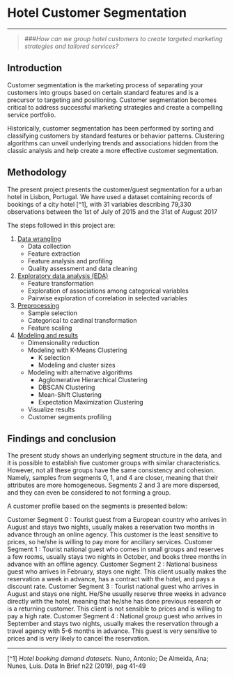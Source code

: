 # Hotel Customer Segmentation

---
> ###*How can we group hotel customers to create targeted marketing strategies and tailored services?*

## Introduction
Customer segmentation is the marketing process of separating your customers into groups based on certain standard features and is a precursor to targeting and positioning. Customer segmentation becomes critical to address successful marketing strategies and create a compelling service portfolio. 

Historically, customer segmentation has been performed by sorting and classifying customers by standard features or behavior patterns. Clustering algorithms can unveil underlying trends and associations hidden from the classic analysis and help create a more effective customer segmentation.

## Methodology
The present project presents the customer/guest segmentation for a urban hotel in Lisbon, Portugal. We have used a dataset containing records of bookings of a city hotel [^1], with 31 variables describing 79,330 observations between the 1st of July of 2015 and the 31st of August 2017

The steps followed in this project are:
1. [Data wrangling](https://github.com/jvrnuno/Capstone-3/blob/main/notebooks/1_Collection_Inspection.ipynb)
	- Data collection
	- Feature extraction
	- Feature analysis and profiling
	- Quality assessment and data cleaning
2. [Exploratory data analysis (EDA)](https://github.com/jvrnuno/Capstone-3/blob/main/notebooks/2_exploratory_data_analysis.ipynb)
	- Feature transformation
	- Exploration of associations among categorical variables
	- Pairwise exploration of correlation in selected variables
4. [Preprocessing](https://github.com/jvrnuno/Capstone-3/blob/main/notebooks/3_Preprocessing.ipynb)
	- Sample selection
	- Categorical to cardinal transformation
	- Feature scaling
5. [Modeling and results](https://github.com/jvrnuno/Capstone-3/blob/main/notebooks/4_Modeling.ipynb)
	- Dimensionality reduction
	- Modeling with K-Means Clustering
		- K selection
		- Modeling and cluster sizes
	- Modeling with alternative algorithms
		- Agglomerative Hierarchical Clustering
		- DBSCAN Clustering
		- Mean-Shift Clustering
		- Expectation Maximization Clustering
	- Visualize results
	- Customer segments profiling

## Findings and conclusion
The present study shows an underlying segment structure in the data, and it is possible to establish five customer groups with similar characteristics. However, not all these groups have the same consistency and cohesion. Namely, samples from segments 0, 1, and 4 are closer, meaning that their attributes are more homogeneous. Segments 2 and 3 are more dispersed, and they can even be considered to not forming a group.

A customer profile based on the segments is presented below:

Customer Segment 0
: Tourist guest from a European country who arrives in August and stays two nights, usually makes a reservation two months in advance through an online agency. This customer is the least sensitive to prices, so he/she is willing to pay more for ancillary services.
Customer Segment 1
: Tourist national guest who comes in small groups and reserves a few rooms, usually stays two nights in October, and books three months in advance with an offline agency.
Customer Segment 2
: National business guest who arrives in February, stays one night. This client usually makes the reservation a week in advance, has a contract with the hotel, and pays a discount rate.
Customer Segment 3
: Tourist national guest who arrives in August and stays one night. He/She usually reserve three weeks in advance directly with the hotel, meaning that he/she has done previous research or is a returning customer. This client is not sensible to prices and is willing to pay a high rate.
Customer Segment 4
: National group guest who arrives in September and stays two nights, usually makes the reservation through a travel agency with 5-6 months in advance. This guest is very sensitive to prices and is very likely to cancel the reservation.

---
[^1] *Hotel booking demand datasets*. Nuno, Antonio; De Almeida, Ana; Nunes, Luis. Data In Brief n22 (2019), pag 41-49
